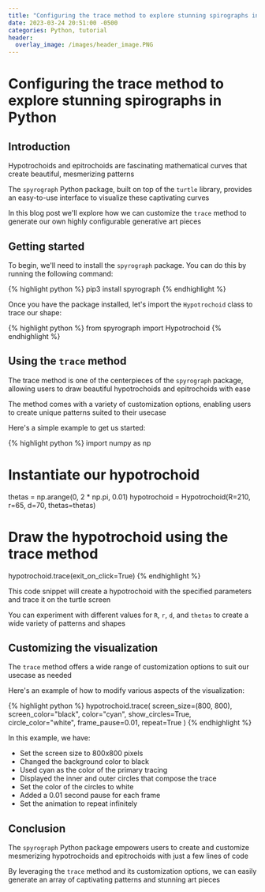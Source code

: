 ```yaml
---
title: "Configuring the trace method to explore stunning spirographs in Python"
date: 2023-03-24 20:51:00 -0500
categories: Python, tutorial
header:
  overlay_image: /images/header_image.PNG
---
```


# Configuring the trace method to explore stunning spirographs in Python

## Introduction

Hypotrochoids and epitrochoids are fascinating mathematical curves that create beautiful, mesmerizing patterns

The `spyrograph` Python package, built on top of the `turtle` library, provides an easy-to-use interface to visualize these captivating curves

In this blog post we'll explore how we can customize the `trace` method to generate our own highly configurable generative art pieces

## Getting started

To begin, we'll need to install the `spyrograph` package. You can do this by running the following command:

{% highlight python %}
pip3 install spyrograph
{% endhighlight %}

Once you have the package installed, let's import the `Hypotrochoid` class to trace our shape:

{% highlight python %}
from spyrograph import Hypotrochoid
{% endhighlight %}

## Using the `trace` method

The trace method is one of the centerpieces of the `spyrograph` package, allowing users to draw beautiful hypotrochoids and epitrochoids with ease

The method comes with a variety of customization options, enabling users to create unique patterns suited to their usecase

Here's a simple example to get us started:

{% highlight python %}
import numpy as np

# Instantiate our hypotrochoid
thetas = np.arange(0, 2 * np.pi, 0.01)
hypotrochoid = Hypotrochoid(R=210, r=65, d=70, thetas=thetas)

# Draw the hypotrochoid using the trace method
hypotrochoid.trace(exit_on_click=True)
{% endhighlight %}

This code snippet will create a hypotrochoid with the specified parameters and trace it on the turtle screen

You can experiment with different values for `R`, `r`, `d`, and `thetas` to create a wide variety of patterns and shapes

## Customizing the visualization

The `trace` method offers a wide range of customization options to suit our usecase as needed

Here's an example of how to modify various aspects of the visualization:

{% highlight python %}
hypotrochoid.trace(
    screen_size=(800, 800),
    screen_color="black",
    color="cyan",
    show_circles=True,
    circle_color="white",
    frame_pause=0.01,
    repeat=True
)
{% endhighlight %}

In this example, we have:

- Set the screen size to 800x800 pixels
- Changed the background color to black
- Used cyan as the color of the primary tracing
- Displayed the inner and outer circles that compose the trace
- Set the color of the circles to white
- Added a 0.01 second pause for each frame
- Set the animation to repeat infinitely

## Conclusion

The `spyrograph` Python package empowers users to create and customize mesmerizing hypotrochoids and epitrochoids with just a few lines of code

By leveraging the `trace` method and its customization options, we can easily generate an array of captivating patterns and stunning art pieces